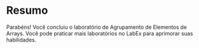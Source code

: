 # Resumo

Parabéns! Você concluiu o laboratório de Agrupamento de Elementos de Arrays. Você pode praticar mais laboratórios no LabEx para aprimorar suas habilidades.
